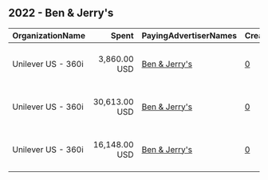 ## 2022 - Ben & Jerry's 
|OrganizationName|Spent|PayingAdvertiserNames|CreativeUrls|Impressions|Genders|AgeBrackets|CountryCodes|BillingAddresses|CandidateBallotInformation|
|:---|---:|:---|:---|---:|:---|:---|:---|:---|:---|
|Unilever US - 360i|3,860.00 USD|[Ben & Jerry's](2022/Ben_&_Jerry's.md)|[0](https://www.snap.com/political-ads/asset/1f57c69cca4fe01da19c76aea81916cad16a9699f1c649f31a5209bee8f59a0e?mediaType=mp4)|510,798||21+|united states|"32 Avenue of the Americas,New York,10013,US"||
|Unilever US - 360i|30,613.00 USD|[Ben & Jerry's](2022/Ben_&_Jerry's.md)|[0](https://www.snap.com/political-ads/asset/1f57c69cca4fe01da19c76aea81916cad16a9699f1c649f31a5209bee8f59a0e?mediaType=mp4)|2,751,579||21+|united states|"32 Avenue of the Americas,New York,10013,US"||
|Unilever US - 360i|16,148.00 USD|[Ben & Jerry's](2022/Ben_&_Jerry's.md)|[0](https://www.snap.com/political-ads/asset/1f57c69cca4fe01da19c76aea81916cad16a9699f1c649f31a5209bee8f59a0e?mediaType=mp4)|1,380,487||21+|united states|"32 Avenue of the Americas,New York,10013,US"||
